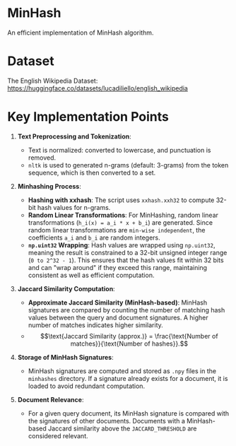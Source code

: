 # MinHash
An efficient implementation of MinHash algorithm.

# Dataset
The English Wikipedia Dataset:
https://huggingface.co/datasets/lucadiliello/english_wikipedia

# Key Implementation Points

1. **Text Preprocessing and Tokenization**:
   - Text is normalized: converted to lowercase, and punctuation is removed.
   - `nltk` is used to generated n-grams (default: 3-grams) from the token sequence, which is then converted to a set.

2. **Minhashing Process**:
   - **Hashing with xxhash**: The script uses `xxhash.xxh32` to compute 32-bit hash values for n-grams.
   - **Random Linear Transformations**: For MinHashing, random linear transformations (`h_i(x) = a_i * x + b_i`) are generated. Since random linear transformations are `min-wise independent`, the coefficients `a_i` and `b_i` are random integers.
   - **`np.uint32` Wrapping**: Hash values are wrapped using `np.uint32`, meaning the result is constrained to a 32-bit unsigned integer range (`0 to 2^32 - 1`). This ensures that the hash values fit within 32 bits and can "wrap around" if they exceed this range, maintaining consistent as well as efficient computation.

3. **Jaccard Similarity Computation**:
   - **Approximate Jaccard Similarity (MinHash-based)**: MinHash signatures are compared by counting the number of matching hash values between the query and document signatures. A higher number of matches indicates higher similarity.
   - $$\text{Jaccard Similarity (approx.)} = \frac{\text{Number of matches}}{\text{Number of hashes}}.$$

4. **Storage of MinHash Signatures**:
   - MinHash signatures are computed and stored as `.npy` files in the `minhashes` directory. If a signature already exists for a document, it is loaded to avoid redundant computation.

5. **Document Relevance**:
   - For a given query document, its MinHash signature is compared with the signatures of other documents. Documents with a MinHash-based Jaccard similarity above the `JACCARD_THRESHOLD` are considered relevant.
